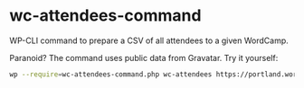 # wc-attendees-command

WP-CLI command to prepare a CSV of all attendees to a given WordCamp.

Paranoid? The command uses public data from Gravatar. Try it yourself:

```bash
wp --require=wc-attendees-command.php wc-attendees https://portland.wordcamp.org/2015/attendees/ --format=csv > attendees.csv
```
